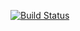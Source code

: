 [![Build Status](https://travis-ci.org/twillzy/twillzy-client.svg?branch=master)](https://travis-ci.org/twillzy/twillzy-client)
